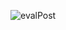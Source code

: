 ![evalPost](https://user-images.githubusercontent.com/32956051/104105030-5ae18800-5260-11eb-8b5b-2771b614386e.PNG)
